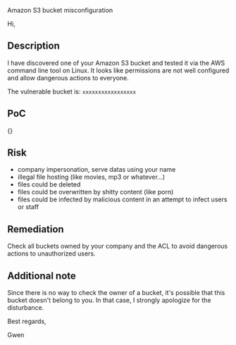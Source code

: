 Amazon S3 bucket misconfiguration



Hi,


## Description

I have discovered one of your Amazon S3 bucket and tested it via the AWS command line tool on Linux. It looks like permissions are not well configured and allow dangerous actions to everyone.

The vulnerable bucket is: `xxxxxxxxxxxxxxxxx`


## PoC

{}


## Risk

- company impersonation, serve datas using your name
- illegal file hosting (like movies, mp3 or whatever...)
- files could be deleted
- files could be overwritten by shitty content (like porn)
- files could be infected by malicious content in an attempt to infect users or staff


## Remediation

Check all buckets owned by your company and the ACL to avoid dangerous actions to unauthorized users.


## Additional note

Since there is no way to check the owner of a bucket, it's possible that this bucket doesn't belong to you. In that case, I strongly apologize for the disturbance.





Best regards,

Gwen

